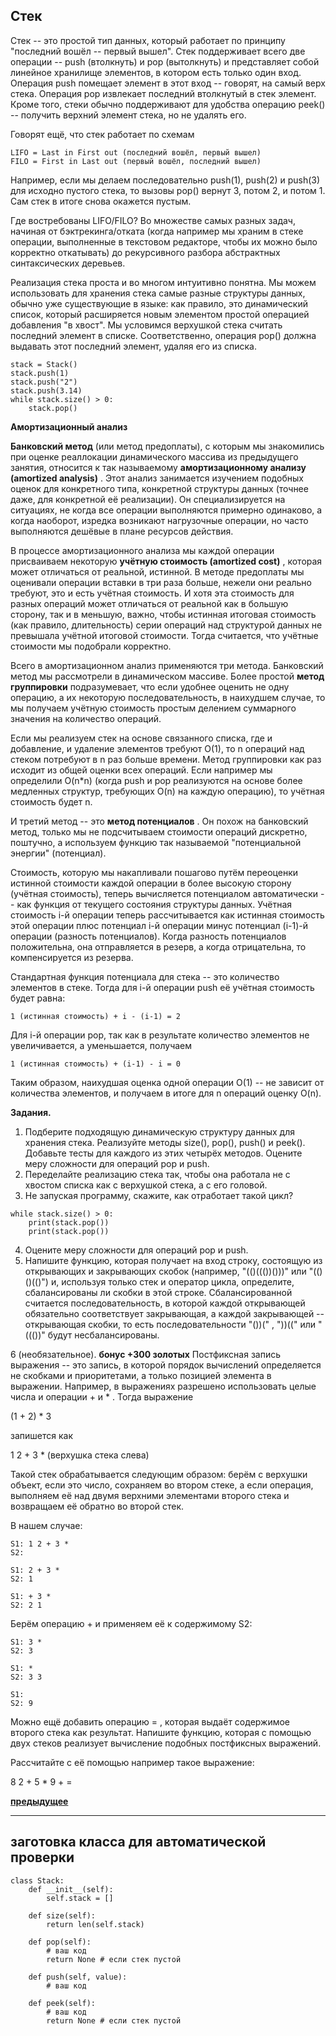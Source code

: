 ## Стек

Стек -- это простой тип данных, который работает по принципу "последний вошёл -- первый вышел". Стек поддерживает всего две операции -- push (втолкнуть) и pop (вытолкнуть) и представляет собой линейное хранилище элементов, в котором есть только один вход. Операция push помещает элемент в этот вход -- говорят, на самый верх стека. Операция pop извлекает последний втолкнутый в стек элемент. Кроме того, стеки обычно поддерживают для удобства операцию peek() -- получить верхний элемент стека, но не удалять его.

Говорят ещё, что стек работает по схемам

```
LIFO = Last in First out (последний вошёл, первый вышел)
FILO = First in Last out (первый вошёл, последний вышел)
```

Например, если мы делаем последовательно push(1), push(2) и push(3) для исходно пустого стека, то вызовы pop() вернут 3, потом 2, и потом 1. Сам стек в итоге снова окажется пустым.

Где востребованы LIFO/FILO? Во множестве самых разных задач, начиная от бэктрекинга/отката (когда например мы храним в стеке операции, выполненные в текстовом редакторе, чтобы их можно было корректно откатывать) до рекурсивного разбора абстрактных синтаксических деревьев.

Реализация стека проста и во многом интуитивно понятна. Мы можем использовать для хранения стека самые разные структуры данных, обычно уже существующие в языке: как правило, это динамический список, который расширяется новым элементом простой операцией добавления "в хвост". Мы условимся верхушкой стека считать последний элемент в списке. Соответственно, операция pop() должна выдавать этот последний элемент, удаляя его из списка.

```
stack = Stack()
stack.push(1)
stack.push("2")
stack.push(3.14)
while stack.size() > 0:
    stack.pop()
```

**Амортизационный анализ**

**Банковский метод** (или метод предоплаты), с которым мы знакомились при оценке реаллокации динамического массива из предыдущего занятия, относится к так называемому  **амортизационному анализу (amortized analysis)** . Этот анализ занимается изучением подобных оценок для конкретного типа, конкретной структуры данных (точнее даже, для конкретной её реализации). Он специализируется на ситуациях, не когда все операции выполняются примерно одинаково, а когда наоборот, изредка возникают нагрузочные операции, но часто выполняются дешёвые в плане ресурсов действия.

В процессе амортизационного анализа мы каждой операции присваиваем некоторую  **учётную стоимость (amortized cost)** , которая может отличаться от реальной, истинной. В методе предоплаты мы оценивали операции вставки в три раза больше, нежели они реально требуют, это и есть учётная стоимость. И хотя эта стоимость для разных операций может отличаться от реальной как в большую сторону, так и в меньшую, важно, чтобы истинная итоговая стоимость (как правило, длительность) серии операций над структурой данных не превышала учётной итоговой стоимости. Тогда считается, что учётные стоимости мы подобрали корректно.

Всего в амортизационном анализ применяются три метода. Банковский метод мы рассмотрели в динамическом массиве. Более простой **метод группировки** подразумевает, что если удобнее оценить не одну операцию, а их некоторую последовательность, в наихудшем случае, то мы получаем учётную стоимость простым делением суммарного значения на количество операций.

Если мы реализуем стек на основе связанного списка, где и добавление, и удаление элементов требуют O(1), то n операций над стеком потребуют в n раз больше времени. Метод группировки как раз исходит из общей оценки всех операций. Если например мы определили O(n*n) (когда push и pop реализуются на основе более медленных структур, требующих O(n) на каждую операцию), то учётная стоимость будет n.

И третий метод -- это  **метод потенциалов** . Он похож на банковский метод, только мы не подсчитываем стоимости операций дискретно, поштучно, а используем функцию так называемой "потенциальной энергии" (потенциал).

Стоимость, которую мы накапливали пошагово путём переоценки истинной стоимости каждой операции в более высокую сторону (учётная стоимость), теперь вычисляется потенциалом автоматически -- как функция от текущего состояния структуры данных. Учётная стоимость i-й операции теперь рассчитывается как истинная стоимость этой операции плюс потенциал i-й операции минус потенциал (i-1)-й операции (разность потенциалов). Когда разность потенциалов положительна, она отправляется в резерв, а когда отрицательна, то компенсируется из резерва.

Стандартная функция потенциала для стека -- это количество элементов в стеке. Тогда для i-й операции push её учётная стоимость будет равна:

```
1 (истинная стоимость) + i - (i-1) = 2
```

Для i-й операции pop, так как в результате количество элементов не увеличивается, а уменьшается, получаем

```
1 (истинная стоимость) + (i-1) - i = 0
```

Таким образом, наихудшая оценка одной операции O(1) -- не зависит от количества элементов, и получаем в итоге для n операций оценку O(n).

**Задания.**

1. Подберите подходящую динамическую структуру данных для хранения стека. Реализуйте методы size(), pop(), push() и peek().
   Добавьте тесты для каждого из этих четырёх методов.
   Оцените меру сложности для операций pop и push.
2. Переделайте реализацию стека так, чтобы она работала не с хвостом списка как с верхушкой стека, а с его головой.
3. Не запуская программу, скажите, как отработает такой цикл?

```
while stack.size() > 0:
    print(stack.pop())
    print(stack.pop())
```

4. Оцените меру сложности для операций pop и push.
5. Напишите функцию, которая получает на вход строку, состоящую из открывающих и закрывающих скобок (например, "(()((())()))" или "(()()(()") и, используя только стек и оператор цикла, определите, сбалансированы ли скобки в этой строке. Сбалансированной считается последовательность, в которой каждой открывающей обязательно соответствует закрывающая, а каждой закрывающей -- открывающая скобки, то есть последовательности "())(" , "))((" или "((())" будут несбалансированы.

6 (необязательное). **бонус +300 золотых**
Постфиксная запись выражения -- это запись, в которой порядок вычислений определяется не скобками и приоритетами, а только позицией элемента в выражении. Например, в выражениях разрешено использовать целые числа и операции + и * . Тогда выражение

(1 + 2) * 3

запишется как

1 2 + 3 * (верхушка стека слева)

Такой стек обрабатывается следующим образом: берём с верхушки объект, если это число, сохраняем во втором стеке, а если операция, выполняем её над двумя верхними элементами второго стека и возвращаем её обратно во второй стек.

В нашем случае:

```
S1: 1 2 + 3 *
S2: 

S1: 2 + 3 *
S2: 1

S1: + 3 *
S2: 2 1
```

Берём операцию + и применяем её к содержимому S2:

```
S1: 3 *
S2: 3

S1: *
S2: 3 3

S1: 
S2: 9
```

Можно ещё добавить операцию = , которая выдаёт содержимое второго стека как результат. Напишите функцию, которая с помощью двух стеков реализует вычисление подобных постфиксных выражений.

Рассчитайте с её помощью например такое выражение:

8 2 + 5 * 9 + =

**[предыдущее](https://skillsmart.ru/algo/py-kf32y/o744d98d29c3.html)**

---

## заготовка класса для автоматической проверки

```
class Stack:
    def __init__(self):
        self.stack = []

    def size(self):
        return len(self.stack)

    def pop(self):
        # ваш код
        return None # если стек пустой

    def push(self, value):
        # ваш код

    def peek(self):
        # ваш код
        return None # если стек пустой
```
